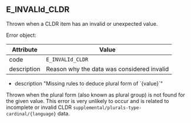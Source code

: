 ## E_INVALId_CLDR

Thrown when a CLDR item has an invalid or unexpected value.

Error object:

| Attribute | Value |
| --- | --- |
| code | `E_INVALId_CLDR` |
| description | Reason why the data was considered invalid |

- description "Missing rules to deduce plural form of \`{value}\`"
 
 Thrown when the plural form (also known as plural group) is not found for the
 given value. This error is very unlikely to occur and is related to incomplete
 or invalid CLDR `supplemental/plurals-type-cardinal/{language}` data.
